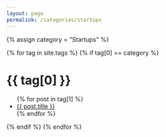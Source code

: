 ```yaml
---
layout: page
permalink: /categories/startups
---
```


{% assign category = "Startups" %}

{% for tag in site.tags %}
{% if tag[0] == category %}
  <h1>{{ tag[0] }}</h1>
  <ul>
    {% for post in tag[1] %}
      <li><a href="{{ post.url }}">{{ post.title }}</a></li>
    {% endfor %}
  </ul>
{% endif %}
{% endfor %}